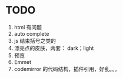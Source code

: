 # TODO
1. html 有问题
1. auto complete
1. js 结束括号之类的
1. 漂亮点的皮肤，两套： dark；light
1. 预览
1. Emmet
1. codemirror 的代码结构，插件引用，好乱。。。
